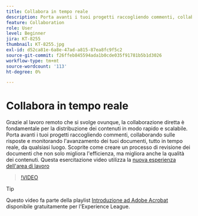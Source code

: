 ```yaml
---
title: Collabora in tempo reale
description: Porta avanti i tuoi progetti raccogliendo commenti, collaborando sulle risposte e monitorando l'avanzamento dei tuoi documenti, tutto in tempo reale, da qualsiasi luogo
feature: Collaboration
role: User
level: Beginner
jira: KT-8255
thumbnail: KT-8255.jpg
exl-id: d52ca81e-6a8e-47ad-a815-87ea8fc9f5c2
source-git-commit: f26ffeb845594ada1b0cde035f91781b5b1d3026
workflow-type: tm+mt
source-wordcount: '113'
ht-degree: 0%

---
```


# Collabora in tempo reale

Grazie al lavoro remoto che si svolge ovunque, la collaborazione diretta è fondamentale per la distribuzione dei contenuti in modo rapido e scalabile. Porta avanti i tuoi progetti raccogliendo commenti, collaborando sulle risposte e monitorando l&#39;avanzamento dei tuoi documenti, tutto in tempo reale, da qualsiasi luogo. Scoprite come creare un processo di revisione dei documenti che non solo migliora l&#39;efficienza, ma migliora anche la qualità dei contenuti. Questa esercitazione video utilizza la [nuova esperienza dell&#39;area di lavoro](new-workspace.md)

>[!VIDEO](https://video.tv.adobe.com/v/337500?quality=12&learn=on&hidetitle=true)

>[!TIP]
>
>Questo video fa parte della playlist [Introduzione ad Adobe Acrobat](https://experienceleague.adobe.com/en/playlists/acrobat-get-started-business-users) disponibile gratuitamente per l&#39;Experience League.
